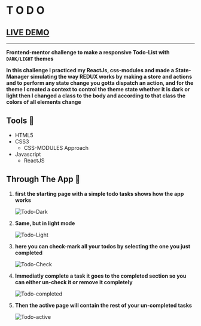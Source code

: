 # **T O D O**

## **[LIVE DEMO](https://sokkar-todolist-app.netlify.app/)**

---

**Frontend-mentor challenge to make a responsive Todo-List with `DARK/LIGHT` themes**

**In this challenge I practiced my ReactJs, css-modules and made a **State-Manager** simulating the way **REDUX** works by making a store and actions and to perform any state change you gotta dispatch an action, and for the theme I created a context to control the theme state whether it is dark or light then I changed a class to the body and according to that class the colors of all elements change**

## Tools 🔨

- HTML5
- CSS3
  - CSS-MODULES Approach
- Javascript
  - ReactJS

## Through The App 📢

1.  **first the starting page with a simple todo tasks shows how the app works**

    ![Todo-Dark](https://user-images.githubusercontent.com/112376589/223175197-e13f57b3-1943-4721-9eed-5a14e6c8827d.png)

2.  **Same, but in light mode**

    ![Todo-Light](https://user-images.githubusercontent.com/112376589/223175222-ffb5c9a1-19a7-4144-becf-66f76263e742.png)

3.  **here you can check-mark all your todos by selecting the one you just completed**

    ![Todo-Check](https://user-images.githubusercontent.com/112376589/223175251-6b6477f0-8a4c-4273-aa8b-473b8720e2fe.png)

4.  **Immediatly complete a task it goes to the completed section so you can either un-check it or remove it completely**

    ![Todo-completed](https://user-images.githubusercontent.com/112376589/223175299-4cbb2ab6-d1e5-4523-a4fc-7ce3ea1870d0.png)

5.  **Then the active page will contain the rest of your un-completed tasks**

    ![Todo-active](https://user-images.githubusercontent.com/112376589/223175317-4dd63cfc-75c5-473b-ae4f-edb095e12dd9.png)

